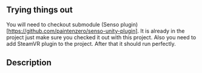 ## Trying things out

You will need to checkout submodule (Senso plugin)[https://github.com/paintenzero/senso-unity-plugin]. It is already in the project just make sure you checked it out with this project. Also you need to add SteamVR plugin to the project. After that it should run perfectly.

## Description


